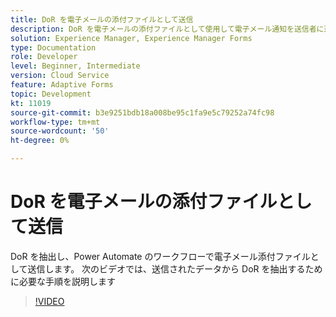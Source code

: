 ```yaml
---
title: DoR を電子メールの添付ファイルとして送信
description: DoR を電子メールの添付ファイルとして使用して電子メール通知を送信者に送信する
solution: Experience Manager, Experience Manager Forms
type: Documentation
role: Developer
level: Beginner, Intermediate
version: Cloud Service
feature: Adaptive Forms
topic: Development
kt: 11019
source-git-commit: b3e9251bdb18a008be95c1fa9e5c79252a74fc98
workflow-type: tm+mt
source-wordcount: '50'
ht-degree: 0%

---
```


# DoR を電子メールの添付ファイルとして送信

DoR を抽出し、Power Automate のワークフローで電子メール添付ファイルとして送信します。
次のビデオでは、送信されたデータから DoR を抽出するために必要な手順を説明します
>[!VIDEO](https://video.tv.adobe.com/v/346731?quality=12&learn=on)
